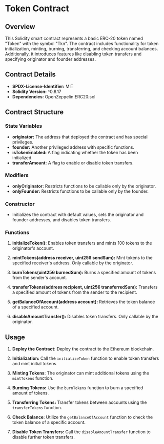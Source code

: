 # Token Contract 

## Overview

This Solidity smart contract represents a basic ERC-20 token named "Token" with the symbol "Tkn". The contract includes functionality for token initialization, minting, burning, transferring, and checking account balances. Additionally, it introduces features like disabling token transfers and specifying originator and founder addresses.

## Contract Details

- **SPDX-License-Identifier:** MIT
- **Solidity Version:** ^0.8.17
- **Dependencies:** OpenZeppelin ERC20.sol

## Contract Structure

### State Variables

- **originator:** The address that deployed the contract and has special privileges.
- **founder:** Another privileged address with specific functions.
- **isTokenEnabled:** A flag indicating whether the token has been initialized.
- **transferAmount:** A flag to enable or disable token transfers.

### Modifiers

- **onlyOriginator:** Restricts functions to be callable only by the originator.
- **onlyFounder:** Restricts functions to be callable only by the founder.

### Constructor

- Initializes the contract with default values, sets the originator and founder addresses, and disables token transfers.

### Functions

1. **initializeToken():** Enables token transfers and mints 100 tokens to the originator's account.

2. **mintTokens(address receiver, uint256 sendSum):** Mint tokens to the specified receiver's address. Only callable by the originator.

3. **burnTokens(uint256 burnedSum):** Burns a specified amount of tokens from the sender's account.

4. **transferTokens(address recipient, uint256 transferredSum):** Transfers a specified amount of tokens from the sender to the recipient.

5. **getBalanceOfAccount(address account):** Retrieves the token balance of a specified account.

6. **disableAmountTransfer():** Disables token transfers. Only callable by the originator.

## Usage

1. **Deploy the Contract:** Deploy the contract to the Ethereum blockchain.

2. **Initialization:** Call the `initializeToken` function to enable token transfers and mint initial tokens.

3. **Minting Tokens:** The originator can mint additional tokens using the `mintTokens` function.

4. **Burning Tokens:** Use the `burnTokens` function to burn a specified amount of tokens.

5. **Transferring Tokens:** Transfer tokens between accounts using the `transferTokens` function.

6. **Check Balance:** Utilize the `getBalanceOfAccount` function to check the token balance of a specific account.

7. **Disable Token Transfers:** Call the `disableAmountTransfer` function to disable further token transfers.

